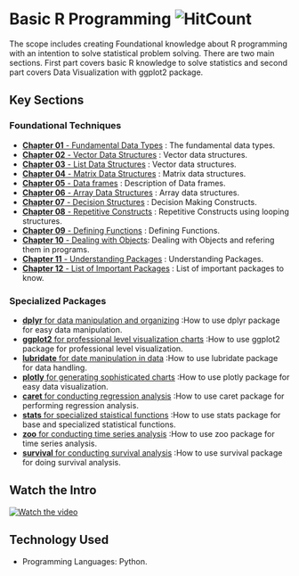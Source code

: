 # Basic R Programming ![HitCount](https://hits.dwyl.com/fromsantanu/BRP-Main.svg)
The scope includes creating Foundational knowledge about R programming with an intention to solve statistical problem solving. There are two main sections. First part covers basic R knowledge to solve statistics and second part covers Data Visualization with ggplot2 package.

## Key Sections
### Foundational Techniques
- [**Chapter 01** - Fundamental Data Types](https://github.com/fromsantanu/BRP-Main/blob/main/pages/Chapter1.md) : The fundamental data types.
- [**Chapter 02** - Vector Data Structures](https://github.com/fromsantanu/BRP-Main/blob/main/pages/Chapter2.md) : Vector data structures.
- [**Chapter 03** - List Data Structures](https://github.com/fromsantanu/BRP-Main/blob/main/pages/Chapter3.md) : Vector data structures.
- [**Chapter 04** - Matrix Data Structures](https://github.com/fromsantanu/BRP-Main/blob/main/pages/Chapter4.md) : Matrix data structures.
- [**Chapter 05** - Data frames](https://github.com/fromsantanu/BRP-Main/blob/main/pages/Chapter5.md) : Description of Data frames.
- [**Chapter 06** - Array Data Structures](https://github.com/fromsantanu/BRP-Main/blob/main/pages/Chapter6.md) : Array data structures.
- [**Chapter 07** - Decision Structures](https://github.com/fromsantanu/BRP-Main/blob/main/pages/Chapter7.md) : Decision Making Constructs.
- [**Chapter 08** - Repetitive Constructs](https://github.com/fromsantanu/BRP-Main/blob/main/pages/Chapter8.md) : Repetitive Constructs using looping structures.
- [**Chapter 09** - Defining Functions](https://github.com/fromsantanu/BRP-Main/blob/main/pages/Chapter9.md) : Defining Functions.
- [**Chapter 10** - Dealing with Objects](https://github.com/fromsantanu/BRP-Main/blob/main/pages/Chapter10.md): Dealing with Objects and refering them in programs.
- [**Chapter 11** - Understanding Packages](https://github.com/fromsantanu/BRP-Main/blob/main/pages/Chapter11.md) : Understanding Packages.
- [**Chapter 12** - List of Important Packages](https://github.com/fromsantanu/BRP-Main/blob/main/pages/Chapter12.md) : List of important packages to know.

### Specialized Packages
- [**dplyr** for data manipulation and organizing](https://github.com/fromsantanu/BRP-Main/blob/main/pages/Package1.md)  :How to use dplyr package for easy data manipulation.
- [**ggplot2** for professional level visualization charts](https://github.com/fromsantanu/BRP-Main/blob/main/pages/Package2.md)  :How to use ggplot2 package for professional level visualization.
- [**lubridate** for date manipulation in data](https://github.com/fromsantanu/BRP-Main/blob/main/pages/Package3.md)  :How to use lubridate package for data handling.
- [**plotly** for generating sophisticated charts](https://github.com/fromsantanu/BRP-Main/blob/main/pages/Package4.md)  :How to use plotly package for easy data visualization.
- [**caret** for conducting regression analysis](https://github.com/fromsantanu/BRP-Main/blob/main/pages/Package5.md)  :How to use caret package for performing regression analysis.
- [**stats** for specialized staistical functions](https://github.com/fromsantanu/BRP-Main/blob/main/pages/Package6.md)  :How to use stats package for base and specialized statistical functions.
- [**zoo** for conducting time series analysis](https://github.com/fromsantanu/BRP-Main/blob/main/pages/Package7.md)  :How to use zoo package for time series analysis.
- [**survival** for conducting survival analysis](https://github.com/fromsantanu/BRP-Main/blob/main/pages/Package8.md)  :How to use survival package for doing survival analysis.

## Watch the Intro 
[![Watch the video](https://img.youtube.com/vi/tbd/hqdefault.jpg)](https://www.youtube.com/watch?v=tbd)

## Technology Used
- Programming Languages: Python.
